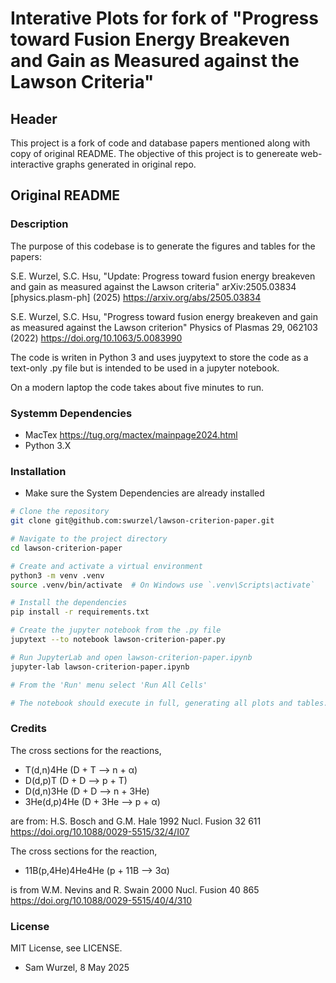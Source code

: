 # Interative Plots for fork of "Progress toward Fusion Energy Breakeven and Gain as Measured against the Lawson Criteria"

## Header
This project is a fork of code and database papers mentioned along with copy of original README. 
The objective of this project is to genereate web-interactive graphs generated in original repo. 


## Original README

### Description
The purpose of this codebase is to generate the figures and tables for the papers:

S.E. Wurzel, S.C. Hsu, "Update: Progress toward fusion energy breakeven and gain as
measured against the Lawson criteria" arXiv:2505.03834 [physics.plasm-ph] (2025)
https://arxiv.org/abs/2505.03834

S.E. Wurzel, S.C. Hsu, "Progress toward fusion energy breakeven and gain as
measured against the Lawson criterion" Physics of Plasmas 29, 062103 (2022)
https://doi.org/10.1063/5.0083990

The code is writen in Python 3 and uses juypytext to store the code as
a text-only .py file but is intended to be used in a jupyter notebook.

On a modern laptop the code takes about five minutes to run.

### Systemm Dependencies
- MacTex https://tug.org/mactex/mainpage2024.html
- Python 3.X

### Installation
- Make sure the System Dependencies are already installed
```bash
# Clone the repository
git clone git@github.com:swurzel/lawson-criterion-paper.git

# Navigate to the project directory
cd lawson-criterion-paper

# Create and activate a virtual environment
python3 -m venv .venv
source .venv/bin/activate  # On Windows use `.venv\Scripts\activate`

# Install the dependencies
pip install -r requirements.txt

# Create the jupyter notebook from the .py file
jupytext --to notebook lawson-criterion-paper.py

# Run JupyterLab and open lawson-criterion-paper.ipynb
jupyter-lab lawson-criterion-paper.ipynb

# From the 'Run' menu select 'Run All Cells'

# The notebook should execute in full, generating all plots and tables.
```

### Credits
The cross sections for the reactions,

- T(d,n)4He (D + T --> n + α)
- D(d,p)T (D + D --> p + T)
- D(d,n)3He (D + D --> n + 3He)
- 3He(d,p)4He (D + 3He --> p + α)

are from:
H.S. Bosch and G.M. Hale 1992 Nucl. Fusion 32 611
https://doi.org/10.1088/0029-5515/32/4/I07

The cross sections for the reaction,

- 11B(p,4He)4He4He (p + 11B --> 3α)

is from
W.M. Nevins and R. Swain 2000 Nucl. Fusion 40 865
https://doi.org/10.1088/0029-5515/40/4/310

### License
MIT License, see LICENSE.

- Sam Wurzel, 8 May 2025


